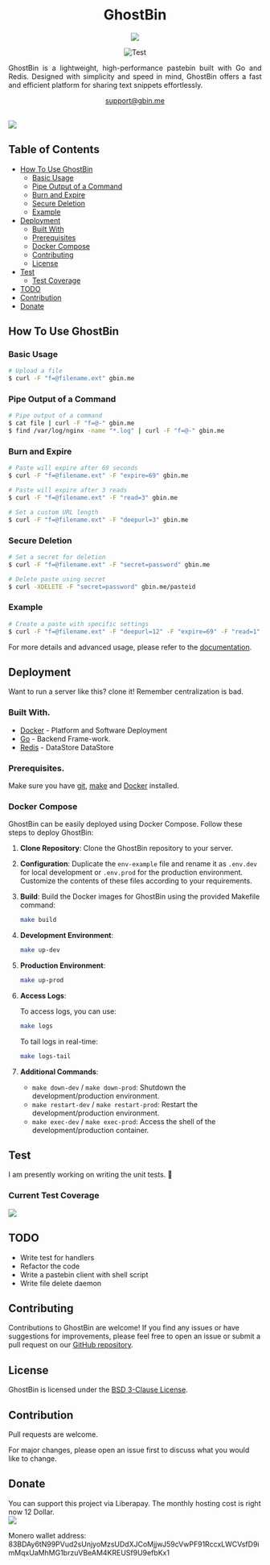 <h1 align="center">GhostBin</h1>
<p align="center">
  <img src="./assets/logo.png">
</p>
<p align="center">
  <img src="https://img.shields.io/github/languages/top/0x30c4/GhostBin?style=flat-square" alt="Test">
</p>
<p align="justify">
  GhostBin is a lightweight, high-performance pastebin built with Go and Redis. Designed with simplicity and speed in mind, GhostBin offers a fast and efficient platform for sharing text snippets effortlessly.
</p>
<p align="center">
  <a href="mailto:support@gbin.me"> support@gbin.me </a>
</p>

<br>
<img src="./assets/ghostbindemo.gif">
<br>

## Table of Contents

- [How To Use GhostBin](#how-to-use-ghostbin)
  - [Basic Usage](#basic-usage)
  - [Pipe Output of a Command](#pipe-output-of-a-command)
  - [Burn and Expire](#burn-and-expire)
  - [Secure Deletion](#secure-deletion)
  - [Example](#example)
- [Deployment](#deployment)
  - [Built With](#built-with)
  - [Prerequisites](#prerequisites)
  - [Docker Compose](#docker-compose)
  - [Contributing](#contributing)
  - [License](#license)
- [Test](#test)
  - [Test Coverage](#current-test-coverage)
- [TODO](#todo)
- [Contribution](#contribution)
- [Donate](#donate)

## How To Use GhostBin

### Basic Usage

```bash
# Upload a file
$ curl -F "f=@filename.ext" gbin.me
```

### Pipe Output of a Command

```bash
# Pipe output of a command
$ cat file | curl -F "f=@-" gbin.me
$ find /var/log/nginx -name "*.log" | curl -F "f=@-" gbin.me
```

### Burn and Expire

```bash
# Paste will expire after 69 seconds
$ curl -F "f=@filename.ext" -F "expire=69" gbin.me

# Paste will expire after 3 reads
$ curl -F "f=@filename.ext" -F "read=3" gbin.me

# Set a custom URL length
$ curl -F "f=@filename.ext" -F "deepurl=3" gbin.me
```

### Secure Deletion

```bash
# Set a secret for deletion
$ curl -F "f=@filename.ext" -F "secret=password" gbin.me

# Delete paste using secret
$ curl -XDELETE -F "secret=password" gbin.me/pasteid
```

### Example

```bash
# Create a paste with specific settings
$ curl -F "f=@filename.ext" -F "deepurl=12" -F "expire=69" -F "read=1" gbin.me
```

For more details and advanced usage, please refer to the [documentation](https://gbin.me).

## Deployment
Want to run a server like this? clone it! Remember centralization is bad.

### Built With.

* [Docker](https://www.docker.com) - Platform and Software Deployment
* [Go](https://go.dev) - Backend Frame-work.
* [Redis](https://redis.io/) - DataStore DataStore

### Prerequisites.

Make sure you have [git](https://git-scm.com/book/en/v2/Getting-Started-Installing-Git), [make](https://tldp.org/HOWTO/Software-Building-HOWTO-3.html) and [Docker](https://www.docker.com/products/docker-desktop) installed.

### Docker Compose

GhostBin can be easily deployed using Docker Compose. Follow these steps to deploy GhostBin:

1. **Clone Repository**: Clone the GhostBin repository to your server.

2. **Configuration**: Duplicate the `env-example` file and rename it as `.env.dev` for local development or `.env.prod` for the production environment. Customize the contents of these files according to your requirements.

3. **Build**: Build the Docker images for GhostBin using the provided Makefile command:

    ```bash
    make build
    ```

4. **Development Environment**:

    ```bash
    make up-dev
    ```

5. **Production Environment**:

    ```bash
    make up-prod
    ```

6. **Access Logs**:

    To access logs, you can use:

    ```bash
    make logs
    ```

    To tail logs in real-time:

    ```bash
    make logs-tail
    ```

7. **Additional Commands**:

    - `make down-dev` / `make down-prod`: Shutdown the development/production environment.
    - `make restart-dev` / `make restart-prod`: Restart the development/production environment.
    - `make exec-dev` / `make exec-prod`: Access the shell of the development/production container.

## Test
I am presently working on writing the unit tests. 🫠

### Current Test Coverage
<img src="./assets/testcover.svg">

## TODO
  - Write test for handlers
  - Refactor the code
  - Write a pastebin client with shell script
  - Write file delete daemon

## Contributing

Contributions to GhostBin are welcome! If you find any issues or have suggestions for improvements, please feel free to open an issue or submit a pull request on our [GitHub repository](https://github.com/0x30c4/GhostBin).

## License

GhostBin is licensed under the [BSD 3-Clause License](https://github.com/0x30c4/GhostBin/blob/main/LICENSE).


## Contribution
Pull requests are welcome.

For major changes, please open an issue first to discuss what you would like to change.

## Donate
You can support this project via Liberapay.
The monthly hosting cost is right now 12 Dollar.
<br>
<a target="_blank" href="https://liberapay.com/sanaf/donate"><img src="https://img.shields.io/liberapay/gives/1"></a>

Monero wallet address: 83BDAy6tN99PVud2sUnjyoMzsUDdXJCoMjjwJ59cVwPF91RccxLWCVsfD9imMqxUaMhMG1brzuVBeAM4KREUSf9U9efbKx1
